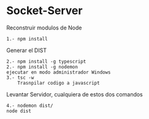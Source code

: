 # Socket-Server
Reconstruir modulos de Node
```
1.- npm install
```

Generar el DIST
```
2.- npm install -g typescript
2.- npm install -g nodemon
ejecutar en modo administrador Windows
3.- tsc -w
    Trasnpilar codigo a javascript

```

Levantar Servidor, cualquiera de estos dos comandos
```
4.- nodemon dist/
node dist
```